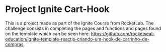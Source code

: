 # Project Ignite Cart-Hook

This is a project made as part of the Ignite Course from RocketLab. The challenge consists in completing the pages and functions and pages found on the template which can be seen here: https://github.com/rocketseat-education/ignite-template-reactjs-criando-um-hook-de-carrinho-de-compras.
